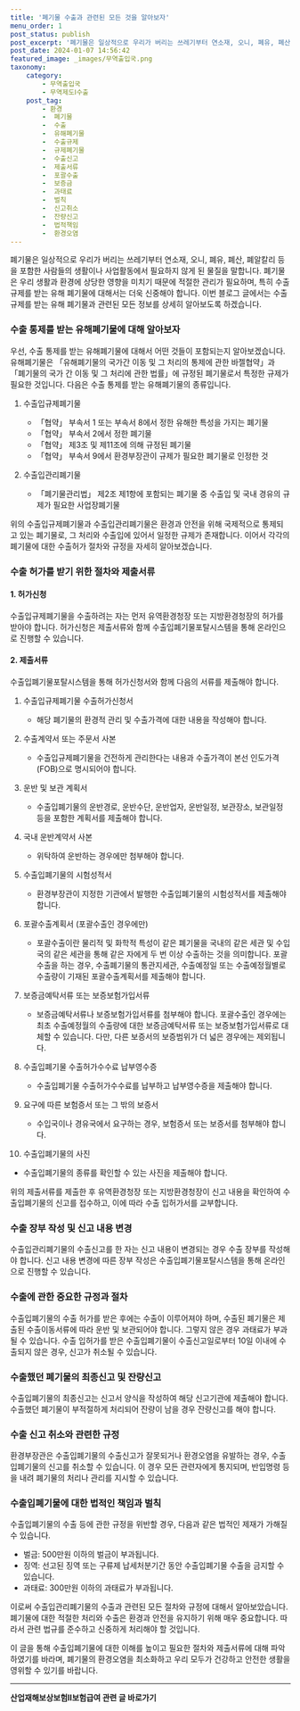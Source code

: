 ```yaml
---
title: '폐기물 수출과 관련된 모든 것을 알아보자'
menu_order: 1
post_status: publish
post_excerpt: '폐기물은 일상적으로 우리가 버리는 쓰레기부터 연소재, 오니, 폐유, 폐산, 폐알칼리 등을 포함한 사람들의 생활이나 사업활동에서 필요하지 않게 된 물질을 말합니다. 폐기물은 우리 생활과 환경에 상당한 영향을 미치기 때문에 적절한 관리가 필요하며, 특히 수출 규제를 받는 유해 폐기물에 대해서는 더욱 신중해야 합니다. 이번 블로그 글에서는 수출 규제를 받는 유해 폐기물과 관련된 모든 정보를 상세히 알아보도록 하겠습니다.'
post_date: 2024-01-07 14:56:42
featured_image: _images/무역출입국.png
taxonomy:
    category:
        - 무역출입국
        - 무역제도Ⅰ수출
    post_tag:
        - 환경
        -  폐기물
        -  수출
        -  유해폐기물
        -  수출규제
        -  규제폐기물
        -  수출신고
        -  제출서류
        -  포괄수출
        -  보증금
        -  과태료
        -  벌칙
        -  신고취소
        -  잔량신고
        -  법적책임
        -  환경오염
---
```



폐기물은 일상적으로 우리가 버리는 쓰레기부터 연소재, 오니, 폐유, 폐산, 폐알칼리 등을 포함한 사람들의 생활이나 사업활동에서 필요하지 않게 된 물질을 말합니다. 폐기물은 우리 생활과 환경에 상당한 영향을 미치기 때문에 적절한 관리가 필요하며, 특히 수출 규제를 받는 유해 폐기물에 대해서는 더욱 신중해야 합니다. 이번 블로그 글에서는 수출 규제를 받는 유해 폐기물과 관련된 모든 정보를 상세히 알아보도록 하겠습니다.

### 수출 통제를 받는 유해폐기물에 대해 알아보자

우선, 수출 통제를 받는 유해폐기물에 대해서 어떤 것들이 포함되는지 알아보겠습니다. 유해폐기물은 「유해폐기물의 국가간 이동 및 그 처리의 통제에 관한 바젤협약」과 「폐기물의 국가 간 이동 및 그 처리에 관한 법률」에 규정된 폐기물로서 특정한 규제가 필요한 것입니다. 다음은 수출 통제를 받는 유해폐기물의 종류입니다. 

1. 수출입규제폐기물
   - 「협약」 부속서 1 또는 부속서 8에서 정한 유해한 특성을 가지는 폐기물
   - 「협약」 부속서 2에서 정한 폐기물
   - 「협약」 제3조 및 제11조에 의해 규정된 폐기물
   - 「협약」 부속서 9에서 환경부장관이 규제가 필요한 폐기물로 인정한 것
   
2. 수출입관리폐기물
   - 「폐기물관리법」 제2조 제1항에 포함되는 폐기물 중 수출입 및 국내 경유의 규제가 필요한 사업장폐기물 
   
위의 수출입규제폐기물과 수출입관리폐기물은 환경과 안전을 위해 국제적으로 통제되고 있는 폐기물로, 그 처리와 수출입에 있어서 일정한 규제가 존재합니다. 이어서 각각의 폐기물에 대한 수출허가 절차와 규정을 자세히 알아보겠습니다.

### 수출 허가를 받기 위한 절차와 제출서류

#### 1. 허가신청
수출입규제폐기물을 수출하려는 자는 먼저 유역환경청장 또는 지방환경청장의 허가를 받아야 합니다. 허가신청은 제출서류와 함께 수출입폐기물포탈시스템을 통해 온라인으로 진행할 수 있습니다.

#### 2. 제출서류
수출입폐기물포탈시스템을 통해 허가신청서와 함께 다음의 서류를 제출해야 합니다.

1. 수출입규제폐기물 수출허가신청서
   - 해당 폐기물의 환경적 관리 및 수출가격에 대한 내용을 작성해야 합니다.

2. 수출계약서 또는 주문서 사본
   - 수출입규제폐기물을 건전하게 관리한다는 내용과 수출가격이 본선 인도가격(FOB)으로 명시되어야 합니다.

3. 운반 및 보관 계획서
   - 수출입폐기물의 운반경로, 운반수단, 운반업자, 운반일정, 보관장소, 보관일정 등을 포함한 계획서를 제출해야 합니다.

4. 국내 운반계약서 사본
   - 위탁하여 운반하는 경우에만 첨부해야 합니다.

5. 수출입폐기물의 시험성적서
   - 환경부장관이 지정한 기관에서 발행한 수출입폐기물의 시험성적서를 제출해야 합니다.

6. 포괄수출계획서 (포괄수출인 경우에만)
   - 포괄수출이란 물리적 및 화학적 특성이 같은 폐기물을 국내의 같은 세관 및 수입국의 같은 세관을 통해 같은 자에게 두 번 이상 수출하는 것을 의미합니다. 포괄수출을 하는 경우, 수출폐기물의 통관지세관, 수출예정일 또는 수출예정월별로 수출량이 기재된 포괄수출계획서를 제출해야 합니다.

7. 보증금예탁서류 또는 보증보험가입서류
   - 보증금예탁서류나 보증보험가입서류를 첨부해야 합니다. 포괄수출인 경우에는 최초 수출예정월의 수출량에 대한 보증금예탁서류 또는 보증보험가입서류로 대체할 수 있습니다. 다만, 다른 보증서의 보증범위가 더 넓은 경우에는 제외됩니다.

8. 수출입폐기물 수출허가수수료 납부영수증
   - 수출입폐기물 수출허가수수료를 납부하고 납부영수증을 제출해야 합니다.

9. 요구에 따른 보험증서 또는 그 밖의 보증서
   - 수입국이나 경유국에서 요구하는 경우, 보험증서 또는 보증서를 첨부해야 합니다.

10. 수출입폐기물의 사진
   - 수출입폐기물의 종류를 확인할 수 있는 사진을 제출해야 합니다.

위의 제출서류를 제출한 후 유역환경청장 또는 지방환경청장이 신고 내용을 확인하여 수출입폐기물의 신고를 접수하고, 이에 따라 수출 입허가서를 교부합니다.

### 수출 장부 작성 및 신고 내용 변경

수출입관리폐기물의 수출신고를 한 자는 신고 내용이 변경되는 경우 수출 장부를 작성해야 합니다. 신고 내용 변경에 따른 장부 작성은 수출입폐기물포탈시스템을 통해 온라인으로 진행할 수 있습니다.

### 수출에 관한 중요한 규정과 절차

수출입폐기물의 수출 허가를 받은 후에는 수출이 이루어져야 하며, 수출된 폐기물은 제출된 수출이동서류에 따라 운반 및 보관되어야 합니다. 그렇지 않은 경우 과태료가 부과될 수 있습니다. 수출 입허가를 받은 수출입폐기물이 수출신고일로부터 10일 이내에 수출되지 않은 경우, 신고가 취소될 수 있습니다.

### 수출했던 폐기물의 최종신고 및 잔량신고

수출입폐기물의 최종신고는 신고서 양식을 작성하여 해당 신고기관에 제출해야 합니다. 수출했던 폐기물이 부적절하게 처리되어 잔량이 남을 경우 잔량신고를 해야 합니다.

### 수출 신고 취소와 관련한 규정

환경부장관은 수출입폐기물의 수출신고가 잘못되거나 환경오염을 유발하는 경우, 수출입폐기물의 신고를 취소할 수 있습니다. 이 경우 모든 관련자에게 통지되며, 반입명령 등을 내려 폐기물의 처리나 관리를 지시할 수 있습니다.

### 수출입폐기물에 대한 법적인 책임과 벌칙

수출입폐기물의 수출 등에 관한 규정을 위반할 경우, 다음과 같은 법적인 제재가 가해질 수 있습니다.

- 벌금: 500만원 이하의 벌금이 부과됩니다.
- 징역: 선고된 징역 또는 구류제 납세처분기간 동안 수출입폐기물 수출을 금지할 수 있습니다.
- 과태료: 300만원 이하의 과태료가 부과됩니다.

이로써 수출입관리폐기물의 수출과 관련된 모든 절차와 규정에 대해서 알아보았습니다. 폐기물에 대한 적절한 처리와 수출은 환경과 안전을 유지하기 위해 매우 중요합니다. 따라서 관련 법규를 준수하고 신중하게 처리해야 할 것입니다.

이 글을 통해 수출입폐기물에 대한 이해를 높이고 필요한 절차와 제출서류에 대해 파악하였기를 바라며, 폐기물의 환경오염을 최소화하고 우리 모두가 건강하고 안전한 생활을 영위할 수 있기를 바랍니다.
<!-- wp:separator -->
<hr class="wp-block-separator has-alpha-channel-opacity"/>
<!-- /wp:separator -->

<!-- wp:group {"backgroundColor":"base","layout":{"type":"constrained"}} -->
<div class="wp-block-group has-base-background-color has-background"><!-- wp:paragraph {"align":"center","fontSize":"medium"} -->
<p class="has-text-align-center has-large-font-size"><strong>산업재해보상보험Ⅱ보험급여 관련 글 바로가기</strong></p>
<!-- /wp:paragraph -->


<!-- wp:latest-posts
{"categories":[{"id":10872,"count":19,"description":"","link":"https://uknowlaw.com/category/%ec%82%b0%ec%97%85%ec%9e%ac%ed%95%b4%eb%b3%b4%ec%83%81%eb%b3%b4%ed%97%98%e2%85%b1%eb%b3%b4%ed%97%98%ea%b8%89%ec%97%ac/","name":"산업재해보상보험Ⅱ보험급여","slug":"산업재해보상보험Ⅱ보험급여","taxonomy":"category","parent":0,"meta":[],"_links":{"self":[{"href":"https://uknowlaw.com/wp-json/wp/v2/categories/10872"}],"collection":[{"href":"https://uknowlaw.com/wp-json/wp/v2/categories"}],"about":[{"href":"https://uknowlaw.com/wp-json/wp/v2/taxonomies/category"}],"wp:post_type":[{"href":"https://uknowlaw.com/wp-json/wp/v2/posts?categories=10872"}],"curies":[{"name":"wp","href":"https://api.w.org/{rel}","templated":true}]}}],"postsToShow":100,"excerptLength":28,"postLayout":"grid","columns":2,"featuredImageAlign":"left","featuredImageSizeSlug":"large","fontSize":"small"} /--></div>
<!-- /wp:group -->